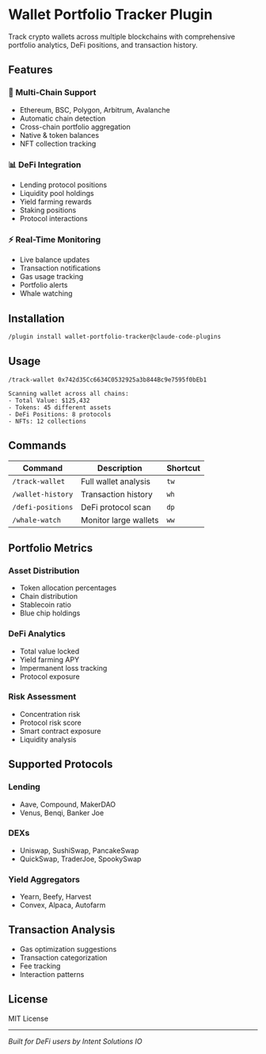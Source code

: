 # Wallet Portfolio Tracker Plugin

Track crypto wallets across multiple blockchains with comprehensive portfolio analytics, DeFi positions, and transaction history.

## Features

### 🎯 Multi-Chain Support
- Ethereum, BSC, Polygon, Arbitrum, Avalanche
- Automatic chain detection
- Cross-chain portfolio aggregation
- Native & token balances
- NFT collection tracking

### 📊 DeFi Integration
- Lending protocol positions
- Liquidity pool holdings
- Yield farming rewards
- Staking positions
- Protocol interactions

### ⚡ Real-Time Monitoring
- Live balance updates
- Transaction notifications
- Gas usage tracking
- Portfolio alerts
- Whale watching

## Installation

```bash
/plugin install wallet-portfolio-tracker@claude-code-plugins
```

## Usage

```
/track-wallet 0x742d35Cc6634C0532925a3b844Bc9e7595f0bEb1

Scanning wallet across all chains:
- Total Value: $125,432
- Tokens: 45 different assets
- DeFi Positions: 8 protocols
- NFTs: 12 collections
```

## Commands

| Command | Description | Shortcut |
|---------|-------------|----------|
| `/track-wallet` | Full wallet analysis | `tw` |
| `/wallet-history` | Transaction history | `wh` |
| `/defi-positions` | DeFi protocol scan | `dp` |
| `/whale-watch` | Monitor large wallets | `ww` |

## Portfolio Metrics

### Asset Distribution
- Token allocation percentages
- Chain distribution
- Stablecoin ratio
- Blue chip holdings

### DeFi Analytics
- Total value locked
- Yield farming APY
- Impermanent loss tracking
- Protocol exposure

### Risk Assessment
- Concentration risk
- Protocol risk score
- Smart contract exposure
- Liquidity analysis

## Supported Protocols

### Lending
- Aave, Compound, MakerDAO
- Venus, Benqi, Banker Joe

### DEXs
- Uniswap, SushiSwap, PancakeSwap
- QuickSwap, TraderJoe, SpookySwap

### Yield Aggregators
- Yearn, Beefy, Harvest
- Convex, Alpaca, Autofarm

## Transaction Analysis
- Gas optimization suggestions
- Transaction categorization
- Fee tracking
- Interaction patterns

## License

MIT License

---

*Built for DeFi users by Intent Solutions IO*